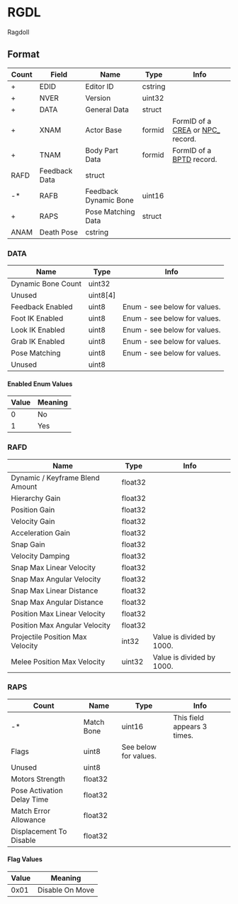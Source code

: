 RGDL
====

Ragdoll

## Format

Count | Field | Name | Type | Info
------|-------|------|------|-----
+ | EDID | Editor ID | cstring |
+ | NVER | Version | uint32 | 
+ | DATA | General Data | struct |
+ | XNAM | Actor Base | formid | FormID of a [CREA](CREA.md) or [NPC_](NPC_.md) record.
+ | TNAM | Body Part Data | formid | FormID of a [BPTD](BPTD.md) record.
 | RAFD | Feedback Data | struct |
-* | RAFB | Feedback Dynamic Bone | uint16 | 
+ | RAPS | Pose Matching Data | struct |
 | ANAM | Death Pose | cstring |
 

### DATA 

Name | Type | Info
-----|------|-----
Dynamic Bone Count | uint32 |
Unused | uint8[4] |
Feedback Enabled | uint8 | Enum - see below for values.
Foot IK Enabled | uint8 | Enum - see below for values.
Look IK Enabled | uint8 | Enum - see below for values.
Grab IK Enabled | uint8 | Enum - see below for values.
Pose Matching | uint8 | Enum - see below for values.
Unused | uint8 |
 
#### Enabled Enum Values

Value | Meaning
------|--------
0 | No
1 | Yes

### RAFD

Name | Type | Info
-----|------|-----
Dynamic / Keyframe Blend Amount | float32 |
Hierarchy Gain | float32 |
Position Gain | float32 |
Velocity Gain | float32 |
Acceleration Gain | float32 |
Snap Gain | float32 |
Velocity Damping | float32 |
Snap Max Linear Velocity | float32 |
Snap Max Angular Velocity | float32 |
Snap Max Linear Distance | float32 |
Snap Max Angular Distance | float32 |
Position Max Linear Velocity | float32 |
Position Max Angular Velocity | float32 |
Projectile Position Max Velocity | int32 | Value is divided by 1000.
Melee Position Max Velocity | uint32 | Value is divided by 1000.
 
### RAPS

Count | Name | Type | Info
------|------|------|-----
-* | Match Bone | uint16 | This field appears 3 times.
 | Flags | uint8 | See below for values.
 | Unused | uint8 |
 | Motors Strength | float32 |
 | Pose Activation Delay Time | float32 |
 | Match Error Allowance | float32 |
 | Displacement To Disable | float32 |
 
#### Flag Values

Value | Meaning
------|--------
0x01 | Disable On Move
